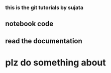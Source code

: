 ### this is the git tutorials by sujata

## notebook code
## read the documentation
# plz do something about